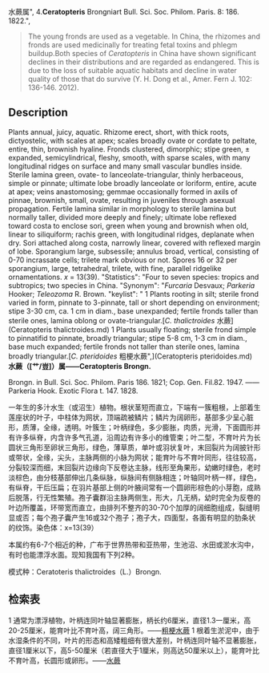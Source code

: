 水蕨属",
4.**Ceratopteris** Brongniart Bull. Sci. Soc. Philom. Paris. 8: 186. 1822.",

> The young fronds are used as a vegetable. In China, the rhizomes and fronds are used medicinally for treating fetal toxins and phlegm buildup.Both species of *Ceratopteris* in China have shown significant declines in their distributions and are regarded as endangered. This is due to the loss of suitable aquatic habitats and decline in water quality of those that do survive (Y. H. Dong et al., Amer. Fern J. 102: 136-146. 2012).

## Description
Plants annual, juicy, aquatic. Rhizome erect, short, with thick roots, dictyostelic, with scales at apex; scales broadly ovate or cordate to peltate, entire, thin, brownish hyaline. Fronds clustered, dimorphic; stipe green, ± expanded, semicylindrical, fleshy, smooth, with sparse scales, with many longitudinal ridges on surface and many small vascular bundles inside. Sterile lamina green, ovate- to lanceolate-triangular, thinly herbaceous, simple or pinnate; ultimate lobe broadly lanceolate or loriform, entire, acute at apex; veins anastomosing; gemmae occasionally formed in axils of pinnae, brownish, small, ovate, resulting in juveniles through asexual propagation. Fertile lamina similar in morphology to sterile lamina but normally taller, divided more deeply and finely; ultimate lobe reflexed toward costa to enclose sori, green when young and brownish when old, linear to siliquiform; rachis green, with longitudinal ridges, deplanate when dry. Sori attached along costa, narrowly linear, covered with reflexed margin of lobe. Sporangium large, subsessile; annulus broad, vertical, consisting of 0-70 incrassate cells; trilete mark obvious or not. Spores 16 or 32 per sporangium, large, tetrahedral, trilete, with fine, parallel ridgelike ornamentations. *x* = 13(39).
  "Statistics": "Four to seven species: tropics and subtropics; two species in China.
  "Synonym": "*Furcaria* Desvaux; *Parkeria* Hooker; *Teleozoma* R. Brown.
  "keylist": "
1 Plants rooting in silt; sterile frond varied in form, pinnate to 3-pinnate, tall or short depending on environment; stipe 3-30 cm, ca. 1 cm in diam., base unexpanded; fertile fronds taller than sterile ones, lamina oblong or ovate-triangular.[*C. thalictroides* 水蕨](Ceratopteris thalictroides.md)
1 Plants usually floating; sterile frond simple to pinnatifid to pinnate, broadly triangular; stipe 5-8 cm, 1-3 cm in diam., base much expanded; fertile fronds not taller than sterile ones, lamina broadly triangular.[*C. pteridoides* 粗梗水蕨",](Ceratopteris pteridoides.md)
**水蕨（[艹/豈]）属——Ceratopteris Brongn.**

Brongn. in Bull. Sci. Soc. Philom. Paris 186. 1821; Cop. Gen. Fil.82. 1947. ——Parkeria Hook. Exotic Flora t. 147. 1828.

一年生的多汁水生（或沼生）植物。根状茎短而直立，下端有一簇粗根，上部着生莲座状的叶子，中柱体为网状，顶端疏被鳞片；鳞片为阔卵形，基部多少呈心脏形，质薄，全缘，透明。叶簇生；叶柄绿色，多少膨胀，肉质，光滑，下面圆形并有许多纵脊，内含许多气孔道，沿周边有许多小的维管束；叶二型，不育叶片为长圆状三角形至卵状三角形，绿色，薄草质，单叶或羽状复叶，末回裂片为阔披针形或带状，全缘，尖头，主脉两侧的小脉为网状；能育叶与不育叶同形，往往较高，分裂较深而细，末回裂片边缘向下反卷达主脉，线形至角果形，幼嫩时绿色，老时淡棕色，由分枝基部伸出几条纵脉，纵脉间有侧脉相连；叶轴同叶柄一样，绿色，有纵脊，干后压扁；在羽片基部上侧的叶腋间常有一个圆卵形棕色的小芽胞，成熟后脱落，行无性繁殖。孢子囊群沿主脉两侧生，形大，几无柄，幼时完全为反卷的叶边所覆盖，环带宽而直立，由排列不整齐的30-70个加厚的阔细胞组成，裂缝明显或否；每个孢子囊产生16或32个孢子；孢子大，四面型，各面有明显的肋条状的纹饰。染色体：x=13(39）

本属约有6-7个相近的种，广布于世界热带和亚热带，生池沼、水田或淤水沟中，有时也能漂浮水面。现知我国有下列2种。

模式种：Ceratoteris thalictroides（L.）Brongn.

## 检索表

1 通常为漂浮植物，叶柄连同叶轴显著膨胀，柄长约6厘米，直径1.3一厘米，高20-25厘米，能育叶比不育叶高，阔三角形。——[粗梗水蕨](Ceratopteris%20pteridoides.md)
1 根着生淤泥中，由于水湿条件的不同，叶片的形态和高矮粗细有很大差别，叶柄连同叶轴不显著膨胀，直径1厘米以下，高5-50厘米（若直径大于1厘米，则高达50厘米以上），能育叶比不育叶高，长圆形或卵形。——[水蕨](Ceratopteris%20thalictroides.md)
